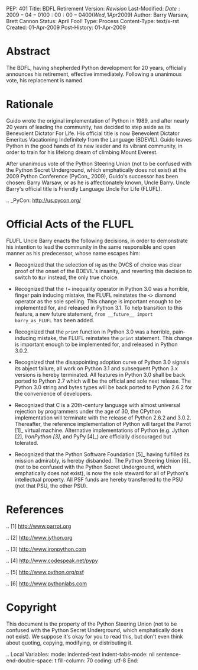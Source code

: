 PEP: 401 Title: BDFL Retirement Version: $Revision$ Last-Modified:
$Date: 2009-04-01 00:00:00 -0400 (Wed, 1 Apr 2009)$ Author: Barry
Warsaw, Brett Cannon Status: April Fool! Type: Process Content-Type:
text/x-rst Created: 01-Apr-2009 Post-History: 01-Apr-2009

Abstract
========

The BDFL, having shepherded Python development for 20 years, officially
announces his retirement, effective immediately. Following a unanimous
vote, his replacement is named.

Rationale
=========

Guido wrote the original implementation of Python in 1989, and after
nearly 20 years of leading the community, has decided to step aside as
its Benevolent Dictator For Life. His official title is now Benevolent
Dictator Emeritus Vacationing Indefinitely from the Language (BDEVIL).
Guido leaves Python in the good hands of its new leader and its vibrant
community, in order to train for his lifelong dream of climbing Mount
Everest.

After unanimous vote of the Python Steering Union (not to be confused
with the Python Secret Underground, which emphatically does not exist)
at the 2009 Python Conference (PyCon\_ 2009), Guido's successor has been
chosen: Barry Warsaw, or as he is affectionately known, Uncle Barry.
Uncle Barry's official title is Friendly Language Uncle For Life
(FLUFL).

.. \_PyCon: http://us.pycon.org/

Official Acts of the FLUFL
==========================

FLUFL Uncle Barry enacts the following decisions, in order to
demonstrate his intention to lead the community in the same responsible
and open manner as his predecessor, whose name escapes him:

-   Recognized that the selection of `Hg` as the DVCS of choice was
    clear proof of the onset of the BDEVIL's insanity, and reverting
    this decision to switch to `Bzr` instead, the only true choice.

-   Recognized that the `!=` inequality operator in Python 3.0 was a
    horrible, finger pain inducing mistake, the FLUFL reinstates the
    `<>` diamond operator as the sole spelling. This change is important
    enough to be implemented for, and released in Python 3.1. To help
    transition to this feature, a new future statement,
    `from __future__ import barry_as_FLUFL` has been added.

-   Recognized that the `print` function in Python 3.0 was a horrible,
    pain-inducing mistake, the FLUFL reinstates the `print` statement.
    This change is important enough to be implemented for, and released
    in Python 3.0.2.

-   Recognized that the disappointing adoption curve of Python 3.0
    signals its abject failure, all work on Python 3.1 and subsequent
    Python 3.x versions is hereby terminated. All features in Python 3.0
    shall be back ported to Python 2.7 which will be the official and
    sole next release. The Python 3.0 string and bytes types will be
    back ported to Python 2.6.2 for the convenience of developers.

-   Recognized that C is a 20th-century language with almost universal
    rejection by programmers under the age of 30, the CPython
    implementation will terminate with the release of Python 2.6.2 and
    3.0.2. Thereafter, the reference implementation of Python will
    target the Parrot \[1\]\_ virtual machine. Alternative
    implementations of Python (e.g. Jython \[2\]*, IronPython \[3\]*,
    and PyPy \[4\]\_) are officially discouraged but tolerated.

-   Recognized that the Python Software Foundation \[5\]\_ having
    fulfilled its mission admirably, is hereby disbanded. The Python
    Steering Union \[6\]\_ (not to be confused with the Python Secret
    Underground, which emphatically does not exist), is now the sole
    steward for all of Python's intellectual property. All PSF funds are
    hereby transferred to the PSU (not that PSU, the other PSU).

References
==========

.. \[1\] http://www.parrot.org

.. \[2\] http://www.jython.org

.. \[3\] http://www.ironpython.com

.. \[4\] http://www.codespeak.net/pypy

.. \[5\] http://www.python.org/psf

.. \[6\] http://www.pythonlabs.com

Copyright
=========

This document is the property of the Python Steering Union (not to be
confused with the Python Secret Underground, which emphatically does not
exist). We suppose it's okay for you to read this, but don't even think
about quoting, copying, modifying, or distributing it.

.. Local Variables: mode: indented-text indent-tabs-mode: nil
sentence-end-double-space: t fill-column: 70 coding: utf-8 End:
